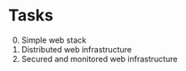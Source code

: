 # Tasks
0. Simple web stack
1. Distributed web infrastructure
2. Secured and monitored web infrastructure
